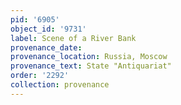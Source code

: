 ```yaml
---
pid: '6905'
object_id: '9731'
label: Scene of a River Bank
provenance_date:
provenance_location: Russia, Moscow
provenance_text: State "Antiquariat"
order: '2292'
collection: provenance
---
```

